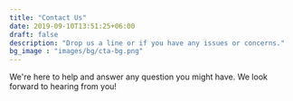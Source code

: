 ```yaml
---
title: "Contact Us"
date: 2019-09-10T13:51:25+06:00
draft: false
description: "Drop us a line or if you have any issues or concerns."
bg_image : "images/bg/cta-bg.png"
---
```


We're here to help and answer any question you might have. We look forward to hearing from you!
